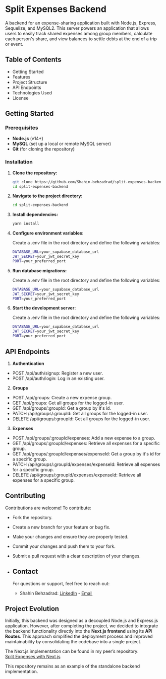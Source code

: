 # Split Expenses Backend

A backend for an expense-sharing application built with Node.js, Express, Sequelize, and MySQL2. This server powers an application that allows users to easily track shared expenses among group members, calculate each person's share, and view balances to settle debts at the end of a trip or event.

## Table of Contents

- Getting Started
- Features
- Project Structure
- API Endpoints
- Technologies Used
- License

## Getting Started

### Prerequisites

- **Node.js** (v14+)
- **MySQL** (set up a local or remote MySQL server)
- **Git** (for cloning the repository)

### Installation

1. **Clone the repository:**

   ```bash
   git clone https://github.com/Shahin-behzadrad/split-expenses-backend.git
   cd split-expenses-backend
   ```

2. **Navigate to the project directory:**

   ```bash
   cd split-expenses-backend
   ```

3. **Install dependencies:**

   ```bash
   yarn install
   ```

4. **Configure environment variables:**

   Create a .env file in the root directory and define the following variables:

   ```bash
   DATABASE_URL=your_supabase_database_url
   JWT_SECRET=your_jwt_secret_key
   PORT=your_preferred_port
   ```

5. **Run database migrations:**

   Create a .env file in the root directory and define the following variables:

   ```bash
   DATABASE_URL=your_supabase_database_url
   JWT_SECRET=your_jwt_secret_key
   PORT=your_preferred_port
   ```

6. **Start the development server:**

   Create a .env file in the root directory and define the following variables:

   ```bash
   DATABASE_URL=your_supabase_database_url
   JWT_SECRET=your_jwt_secret_key
   PORT=your_preferred_port
   ```

## API Endpoints

1.  **Authentication**

- POST /api/auth/signup: Register a new user.
- POST /api/auth/login: Log in an existing user.

2.  **Groups**

- POST /api/groups: Create a new expense group.
- GET /api/groups: Get all groups for the logged-in user.
- GET /api/groups/:groupId: Get a group by it's id.
- PATCH /api/groups/:groupId: Get all groups for the logged-in user.
- DELETE /api/groups/:groupId: Get all groups for the logged-in user.

3.  **Expenses**

- POST /api/groups/:groupId/expenses: Add a new expense to a group.
- GET /api/groups/:groupId/expenses: Retrieve all expenses for a specific group.
- GET /api/groups/:groupId/expenses/expenseId: Get a group by it's id for a specific group.
- PATCH /api/groups/:groupId/expenses/expenseId: Retrieve all expenses for a specific group.
- DELETE /api/groups/:groupId/expenses/expenseId: Retrieve all expenses for a specific group.

## Contributing

Contributions are welcome! To contribute:

- Fork the repository.
- Create a new branch for your feature or bug fix.
- Make your changes and ensure they are properly tested.
- Commit your changes and push them to your fork.
- Submit a pull request with a clear description of your changes.

- ## Contact

  For questions or support, feel free to reach out:

  - Shahin Behzadrad: [LinkedIn](https://www.linkedin.com/in/shahin-behzadrad) - [Email](mailto:shahinbzr2267@gmail.com)

## Project Evolution

Initially, this backend was designed as a decoupled Node.js and Express.js application. However, after completing the project, we decided to integrate the backend functionality directly into the **Next.js frontend** using its **API Routes**. This approach simplified the deployment process and improved maintainability by consolidating the codebase into a single project.

The Next.js implementation can be found in my peer’s repository:  
[Split Expenses with Next.js](https://github.com/amirsorayaei/split-expenses)

This repository remains as an example of the standalone backend implementation.
